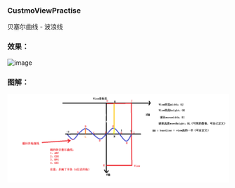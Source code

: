 ### CustmoViewPractise
贝塞尔曲线 - 波浪线

### 效果：
 ![image](https://github.com/sunnnydaydev/CustmoViewPractise/raw/master/picture/wave.png)

### 图解：

 ![image](https://github.com/sunnnydaydev/CustmoViewPractise/raw/master/picture/WaveView.png)




